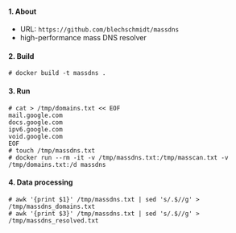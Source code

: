 #### 1. About

- URL: `https://github.com/blechschmidt/massdns`
- high-performance mass DNS resolver

#### 2. Build
```
# docker build -t massdns .
```

#### 3. Run
```
# cat > /tmp/domains.txt << EOF
mail.google.com
docs.google.com
ipv6.google.com
void.google.com
EOF
# touch /tmp/massdns.txt
# docker run --rm -it -v /tmp/massdns.txt:/tmp/masscan.txt -v /tmp/domains.txt:/d massdns
```

#### 4. Data processing

```
# awk '{print $1}' /tmp/massdns.txt | sed 's/.$//g' > /tmp/massdns_domains.txt
# awk '{print $3}' /tmp/massdns.txt | sed 's/.$//g' > /tmp/massdns_resolved.txt
```

